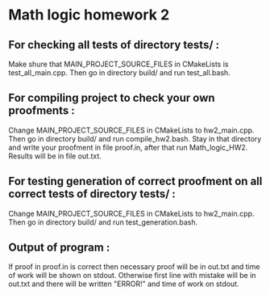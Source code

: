 # Math logic homework 2

## For checking all tests of directory tests/ :

Make shure that MAIN_PROJECT_SOURCE_FILES in CMakeLists is test_all_main.cpp.
Then go in directory build/ and run test_all.bash.

## For compiling project to check your own proofments :

Change MAIN_PROJECT_SOURCE_FILES in CMakeLists to hw2_main.cpp.
Then go in directory build/ and run compile_hw2.bash.
Stay in that directory and write your proofment in file proof.in, after that run Math_logic_HW2. Results will be in file out.txt.

## For testing generation of correct proofment on all correct tests of directory tests/ :

Change MAIN_PROJECT_SOURCE_FILES in CMakeLists to hw2_main.cpp.
Then go in directory build/ and run test_generation.bash.

## Output of program :

If proof in proof.in is correct then necessary proof will be in out.txt and time of work will be shown on stdout. Otherwise first line with mistake will be in out.txt and there will be written "ERROR!" and time of work on stdout.

